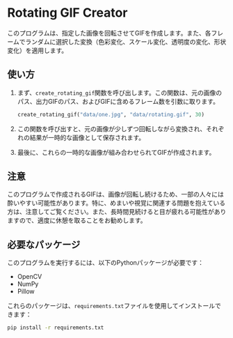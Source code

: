 # Rotating GIF Creator

このプログラムは、指定した画像を回転させてGIFを作成します。また、各フレームでランダムに選択した変換（色彩変化、スケール変化、透明度の変化、形状変化）を適用します。

## 使い方

1. まず、`create_rotating_gif`関数を呼び出します。この関数は、元の画像のパス、出力GIFのパス、およびGIFに含めるフレーム数を引数に取ります。

    ```python
    create_rotating_gif("data/one.jpg", "data/rotating.gif", 30)
    ```

2. この関数を呼び出すと、元の画像が少しずつ回転しながら変換され、それぞれの結果が一時的な画像として保存されます。

3. 最後に、これらの一時的な画像が組み合わせられてGIFが作成されます。

## 注意

このプログラムで作成されるGIFは、画像が回転し続けるため、一部の人々には酔いやすい可能性があります。特に、めまいや視覚に関連する問題を抱えている方は、注意してご覧ください。また、長時間見続けると目が疲れる可能性がありますので、適度に休憩を取ることをお勧めします。

## 必要なパッケージ

このプログラムを実行するには、以下のPythonパッケージが必要です：

- OpenCV
- NumPy
- Pillow

これらのパッケージは、`requirements.txt`ファイルを使用してインストールできます：

```bash
pip install -r requirements.txt
